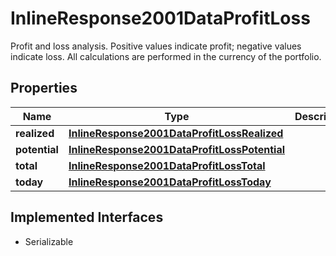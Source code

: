 

# InlineResponse2001DataProfitLoss

Profit and loss analysis. Positive values indicate profit; negative values indicate loss. All calculations are performed in the currency of the portfolio.

## Properties

Name | Type | Description | Notes
------------ | ------------- | ------------- | -------------
**realized** | [**InlineResponse2001DataProfitLossRealized**](InlineResponse2001DataProfitLossRealized.md) |  |  [optional]
**potential** | [**InlineResponse2001DataProfitLossPotential**](InlineResponse2001DataProfitLossPotential.md) |  |  [optional]
**total** | [**InlineResponse2001DataProfitLossTotal**](InlineResponse2001DataProfitLossTotal.md) |  |  [optional]
**today** | [**InlineResponse2001DataProfitLossToday**](InlineResponse2001DataProfitLossToday.md) |  |  [optional]


## Implemented Interfaces

* Serializable


